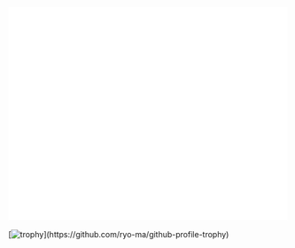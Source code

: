 ![Metrics](github-metrics.svg)

[![trophy](https://github-profile-trophy.vercel.app/?username=chenfeng-huang&no-frame=true&margin-w=15&rank=-?)](https://github.com/ryo-ma/github-profile-trophy)